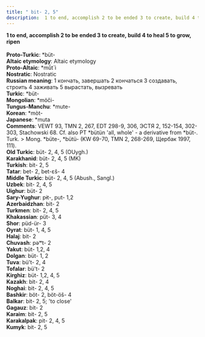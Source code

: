 ```yaml
---
title: " bit- 2, 5"
description:  1 to end, accomplish 2 to be ended 3 to create, build 4 to heal 5 to grow, ripen
---
```

<p data-pagefind-weight="0.5">
<strong> 1 to end, accomplish 2 to be ended 3 to create, build 4 to heal 5 to grow, ripen</strong><br><br>
<strong>Proto-Turkic</strong>:  *büt-<br>
<strong>Altaic etymology</strong>:  Altaic etymology<br>
<strong> Proto-Altaic</strong>:  *mŭ́t`ì<br>
<strong>Nostratic</strong>:  Nostratic<br>
<strong>Russian meaning</strong>:  1 кончать, завершать 2 кончаться 3 создавать, строить 4 заживать 5 вырастать, вызревать<br>
<strong>Turkic</strong>:  *büt-<br>
<strong>Mongolian</strong>:  *möči-<br>
<strong>Tungus-Manchu</strong>:  *mute-<br>
<strong>Korean</strong>:  *mòt-<br>
<strong>Japanese</strong>:  *muta<br>
<strong>Comments</strong>:  VEWT 93, TMN 2, 267, EDT 298-9, 306, ЭСТЯ 2, 152-154, 302-303, Stachowski 68. Cf. also PT *bütün 'all, whole' - a derivative from *büt-. Turk. > Mong. *büte-, *bütü- (KW 69-70, TMN 2, 268-269, Щербак 1997, 111).<br>
<strong>Old Turkic</strong>:  büt- 2, 4, 5 (OUygh.)<br>
<strong>Karakhanid</strong>:  büt- 2, 4, 5 (MK)<br>
<strong>Turkish</strong>:  bit- 2, 5<br>
<strong>Tatar</strong>:  bet- 2, bet-ɛš- 4<br>
<strong>Middle Turkic</strong>:  büt- 2, 4, 5 (Abush., Sangl.)<br>
<strong>Uzbek</strong>:  bit- 2, 4, 5<br>
<strong>Uighur</strong>:  büt- 2<br>
<strong>Sary-Yughur</strong>:  pɨt-, put- 1,2<br>
<strong>Azerbaidzhan</strong>:  bit- 2<br>
<strong>Turkmen</strong>:  bit- 2, 4, 5<br>
<strong>Khakassian</strong>:  püt- 3, 4<br>
<strong>Shor</strong>:  püd-ür- 3<br>
<strong>Oyrat</strong>:  büt- 1, 4, 5<br>
<strong>Halaj</strong>:  bit- 2<br>
<strong>Chuvash</strong>:  pǝʷt- 2<br>
<strong>Yakut</strong>:  büt- 1,2, 4<br>
<strong>Dolgan</strong>:  büt- 1, 2<br>
<strong>Tuva</strong>:  bü't- 2, 4<br>
<strong>Tofalar</strong>:  bü't- 2<br>
<strong>Kirghiz</strong>:  büt- 1,2, 4, 5<br>
<strong>Kazakh</strong>:  bit- 2, 4<br>
<strong>Noghai</strong>:  bit- 2, 4, 5<br>
<strong>Bashkir</strong>:  böt- 2, böt-öš- 4<br>
<strong>Balkar</strong>:  bit- 2, 5; 'to close'<br>
<strong>Gagauz</strong>:  bit- 2<br>
<strong>Karaim</strong>:  bit- 2, 5<br>
<strong>Karakalpak</strong>:  pit- 2, 4, 5<br>
<strong>Kumyk</strong>:  bit- 2, 5<br>

</p>
